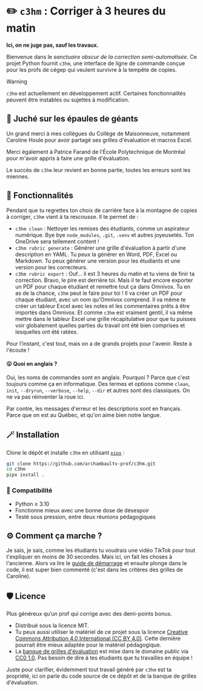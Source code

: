 # ✏️ `c3hm` : Corriger à 3 heures du matin

**Ici, on ne juge pas, sauf les travaux.**

Bienvenue dans le *sanctuaire obscur de la correction semi-automatisée*. Ce
projet Python fournit `c3hm`, une interface de ligne de commande conçue pour
les profs de cégep qui veulent survivre à la tempête de copies.

> [!WARNING]
> `c3hm` est actuellement en développement actif. Certaines
> fonctionnalités peuvent être instables ou sujettes à modification.

## 🔭 Juché sur les épaules de géants

Un grand merci à mes collègues du Collège de Maisonneuve, notamment Caroline
Houle pour avoir partagé ses grilles d'évaluation et macros Excel.

Merci également à Patrice Farand de l'École Polytechnique de Montréal pour m'avoir 
appris à faire une grille d'évaluation. 

Le succès de `c3hm` leur revient en bonne partie, toutes les erreurs sont les miennes.

## 🧰 Fonctionnalités

Pendant que tu regrettes ton choix de carrière face à la montagne de
copies à corriger, `c3hm` vient à ta rescousse. Il te permet de :

- `c3hm clean` : Nettoyer les remises des étudiants, comme un aspirateur numérique. Bye bye
  `node_modules`, `.git`, `.venv` et autres joyeusetés. Ton OneDrive sera tellement content !
- `c3hm rubric generate` : Générer une grille d'évaluation à partir d'une description en YAML. Tu peux la
  générer en Word, PDF, Excel ou Markdown. Tu peux générer une version pour les étudiants et une
  version pour les correcteurs.
- `c3hm rubric export` : Ouf... il est 3 heures du matin et tu viens de finir
  ta correction. Bravo, le pire est derrière toi. Mais il te faut encore
  exporter un PDF pour chaque étudiant et remettre tout ça dans Omnivox. Tu en
  as de la chance, `c3hm` peut le faire pour toi ! Il va créer un PDF pour
  chaque étudiant, avec un nom qu'Omnivox comprend. Il va même te créer un
  tableur Excel avec les notes et les commentaires prêts à être importés dans
  Omnivox. Et comme `c3hm` est vraiment gentil, il va même mettre dans le
  tableur Excel une grille récapitulative pour que tu puisses voir globalement
  quelles parties du travail ont été bien comprises et lesquelles ont été
  ratées.

Pour l'instant, c'est tout, mais on a de grands projets pour l'avenir. Reste à l'écoute !

#### 😮 Quoi en anglais ?

Oui, les noms de commandes sont en anglais. Pourquoi ? Parce que c'est toujours
comme ça en informatique. Des termes et options comme `clean`, `init`,
`--dryrun`, `--verbose`, `--help`, `--dir` et autres sont des classiques. On ne
va pas réinventer la roue ici.

Par contre, les messages d'erreur et les descriptions sont en français. Parce que
on est au Québec, et qu'on aime bien notre langue.

## 🪄 Installation

Clone le dépôt et installe `c3hm` en utilisant [`pipx`](https://github.com/pypa/pipx) :

```bash
git clone https://github.com/archambaultv-prof/c3hm.git
cd c3hm
pipx install .
```


### 🧪 Compatibilité

- Python ≥ 3.10
- Fonctionne mieux avec une bonne dose de désespoir
- Testé sous pression, entre deux réunions pédagogiques

## ⚙️ Comment ça marche ?

Je sais, je sais, comme les étudiants tu voudrais une vidéo TikTok pour tout t'expliquer en moins de
30 secondes. Mais ici, on fait les choses à l'ancienne. Alors va lire le [guide de démarrage](guide-demarrage.md) et
ensuite plonge dans le code, il est super bien commenté (c'est dans les critères des grilles de Caroline).

## 🛡️ Licence

Plus généreux qu’un prof qui corrige avec des demi-points bonus.

- Distribué sous la licence MIT.
- Tu peux aussi utiliser le matériel de ce projet sous la licence [Creative
Commons Attribution 4.0 International (CC BY
4.0)](https://creativecommons.org/licenses/by/4.0/deed.fr). Cette dernière
pourrait être mieux adaptée pour le matériel pédagogique.
- La [banque de grilles d'évaluation](gabarits_grilles/) est mise dans le domaine public via [CC0
  1.0](https://creativecommons.org/publicdomain/zero/1.0/deed.fr). Pas besoin
  de dire à tes étudiants que tu travailles en équipe !

Juste pour clarifier, évidemment tout travail généré par `c3hm` est ta propriété, ici
on parle du code source de ce dépôt et de la banque de grilles d'évaluation.